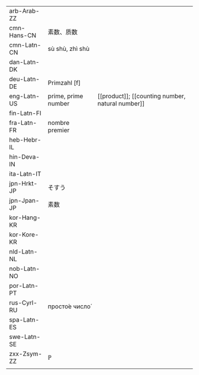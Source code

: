 | | | |
|-|-|-|
| arb-Arab-ZZ |  |  |
| cmn-Hans-CN | 素数、质数 |  |
| cmn-Latn-CN | sù shù, zhì shù |  |
| dan-Latn-DK |  |  |
| deu-Latn-DE | Primzahl [f] |  |
| eng-Latn-US | prime, prime number | [[product]]; [[counting number, natural number]] |
| fin-Latn-FI |  |  |
| fra-Latn-FR | nombre premier |  |
| heb-Hebr-IL |  |  |
| hin-Deva-IN |  |  |
| ita-Latn-IT |  |  |
| jpn-Hrkt-JP | そすう |  |
| jpn-Jpan-JP | 素数 |  |
| kor-Hang-KR |  |  |
| kor-Kore-KR |  |  |
| nld-Latn-NL |  |  |
| nob-Latn-NO |  |  |
| por-Latn-PT |  |  |
| rus-Cyrl-RU | просто́е число́ |  |
| spa-Latn-ES |  |  |
| swe-Latn-SE |  |  |
| zxx-Zsym-ZZ | ℙ |  |
|  |  |  |
